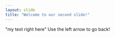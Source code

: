 ```yaml
---
layout: slide
title: "Welcome to our second slide!"
---
```

"my text right here"
Use the left arrow to go back!
